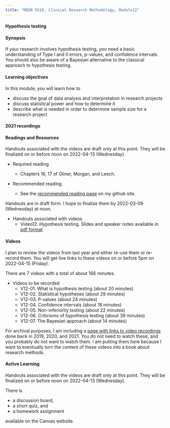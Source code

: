 ```yaml
---
title: "MEDB 5510, Clinical Research Methodology, Module12"
---
```


#### Hypothesis testing

#### Synopsis

If your research involves hypothesis testing, you need a basic understanding of Type I and II errors, p-values, and confidence intervals. You should also be aware of a Bayesian alternative to the classical approach to hypothesis testing.

#### Learning objectives

In this module, you will learn how to

+ discuss the goal of data analysis and interpretation in research projects
+ discuss statistical power and how to determine it
+ describe what is needed in order to determine sample size for a research project

#### 2021 recordings

#### Readings and Resources

Handouts associated with the videos are draft only at this point. They will be finalized on or before noon on 2022-04-13 (Wednesday).

+ Required reading
  + Chapters 16, 17 of Gliner, Morgan, and Leech.

+ Recommended reading
  + See the [recommended reading page][git2] on my github site.

Handouts are in draft form. I hope to finalize them by 2022-03-09 (Wednesday) at noon.

+ Handouts associated with videos
  + Video12. Hypothesis testing. Slides and speaker notes available in [pdf format][git1]

#### Videos

I plan to review the videos from last year and either re-use them or re-record them. You will get live links to these videos on or before 5pm on 2022-04-15 (Friday).

There are 7 videos with a total of about 166 minutes.

+ Videos to be recorded
  + V12-01. What is hypothesis testing (about 20 minutes)
  + V12-02. Statistical hypotheses (about 29 minutes)
  + V12-03. P-values (about 24 minutes)
  + V12-04. Confidence intervals (about 18 minutes)
  + V12-05. Non-inferiority testing (about 22 minutes)
  + V12-06. Criticisms of hypothesis testing (about 39 minutes)
  + V12-07. The Bayesian approach (about 14 minutes)

For archival purposes, I am including a [page with links to video recordings][git0] done back in 2019, 2020, and 2021. You do not need to watch these, and you probably do not want to watch them. I am putting them here because I want to eventually turn the content of these videos into a book about research methods.

#### Active Learning

Handouts associated with the videos are draft only at this point. They will be finalized on or before noon on 2022-04-13 (Wednesday).

There is

+ a discussion board,
+ a short quiz, and
+ a homework assignment

available on the Canvas website.

[git0]: https://github.com/pmean/classes/blob/master/clinical-research-methodology/modules/5510-99-videos.md
[git1]: https://github.com/pmean/classes/blob/master/clinical-research-methodology/results/video10-slides-and-speaker-notes.pdf
[git2]: https://github.com/pmean/classes/blob/master/clinical-research-methodology/modules/5510-99-readings.md
